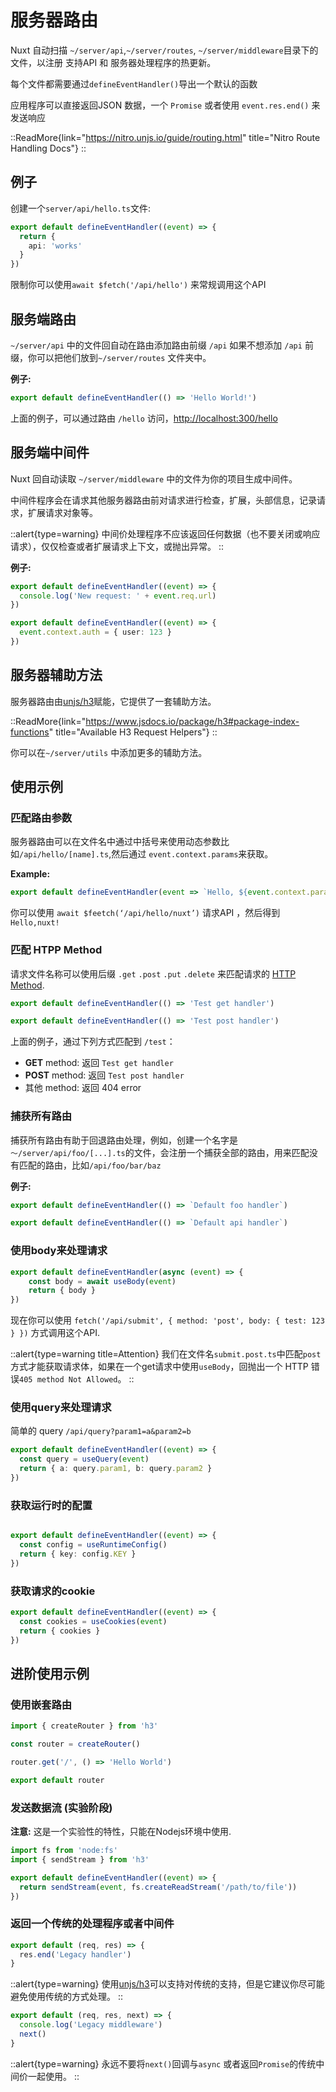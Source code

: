 # 服务器路由

Nuxt 自动扫描 `~/server/api`,`~/server/routes`, `~/server/middleware`目录下的文件，以注册 支持API 和 服务器处理程序的热更新。

每个文件都需要通过`defineEventHandler()`导出一个默认的函数

应用程序可以直接返回JSON 数据，一个 `Promise` 或者使用 `event.res.end()` 来发送响应


::ReadMore{link="https://nitro.unjs.io/guide/routing.html" title="Nitro Route Handling Docs"}
::

## 例子

创建一个`server/api/hello.ts`文件:

```ts [/server/api/hello.ts]
export default defineEventHandler((event) => {
  return {
    api: 'works'
  }
})
```

限制你可以使用`await $fetch('/api/hello')` 来常规调用这个API

## 服务端路由

`~/server/api` 中的文件回自动在路由添加路由前缀 `/api`
如果不想添加 `/api` 前缀，你可以把他们放到`~/server/routes` 文件夹中。

**例子:**

```ts [/server/routes/hello.ts]
export default defineEventHandler(() => 'Hello World!')
```
上面的例子，可以通过路由 `/hello` 访问，<http://localhost:300/hello>

## 服务端中间件

Nuxt 回自动读取 `~/server/middleware` 中的文件为你的项目生成中间件。


中间件程序会在请求其他服务器路由前对请求进行检查，扩展，头部信息，记录请求，扩展请求对象等。


::alert{type=warning}
中间价处理程序不应该返回任何数据（也不要关闭或响应请求），仅仅检查或者扩展请求上下文，或抛出异常。
::

**例子:**

```ts [/server/middleware/log.ts]
export default defineEventHandler((event) => {
  console.log('New request: ' + event.req.url)
})
```

```ts [/server/middleware/auth.ts]
export default defineEventHandler((event) => {
  event.context.auth = { user: 123 }
})
```

## 服务器辅助方法

服务器路由由[unjs/h3](https://github.com/unjs/h3)赋能，它提供了一套辅助方法。


::ReadMore{link="https://www.jsdocs.io/package/h3#package-index-functions" title="Available H3 Request Helpers"}
::

你可以在`~/server/utils` 中添加更多的辅助方法。

## 使用示例

### 匹配路由参数

服务器路由可以在文件名中通过中括号来使用动态参数比如`/api/hello/[name].ts`,然后通过 `event.context.params`来获取。


**Example:**

```ts [/server/api/hello/[name].ts]
export default defineEventHandler(event => `Hello, ${event.context.params.name}!`)
```
你可以使用 `await $feetch(‘/api/hello/nuxt’)` 请求API ，然后得到 `Hello,nuxt!`

### 匹配 HTPP Method

请求文件名称可以使用后缀 `.get` `.post` `.put` `.delete` 来匹配请求的 [HTTP Method](https://developer.mozilla.org/en-US/docs/Web/HTTP/Methods).


```ts [/server/api/test.get.ts]
export default defineEventHandler(() => 'Test get handler')
```

```ts [/server/api/test.post.ts]
export default defineEventHandler(() => 'Test post handler')
```
上面的例子，通过下列方式匹配到 `/test`：

- **GET** method: 返回 `Test get handler`
- **POST** method: 返回 `Test post handler`
- 其他 method: 返回 404 error

### 捕获所有路由

捕获所有路由有助于回退路由处理，例如，创建一个名字是 `～/server/api/foo/[...].ts`的文件，会注册一个捕获全部的路由，用来匹配没有匹配的路由，比如`/api/foo/bar/baz`


**例子:**

```ts [/server/api/foo/[...].ts]
export default defineEventHandler(() => `Default foo handler`)
```

```ts [/server/api/[...].ts]
export default defineEventHandler(() => `Default api handler`)
```

### 使用body来处理请求 

```ts [/server/api/submit.post.ts]
export default defineEventHandler(async (event) => {
    const body = await useBody(event)
    return { body }
})
```

现在你可以使用 `fetch('/api/submit', { method: 'post', body: { test: 123 } })` 方式调用这个API.

::alert{type=warning title=Attention}
我们在文件名`submit.post.ts`中匹配`post`方式才能获取请求体，如果在一个get请求中使用`useBody`，回抛出一个 HTTP 错误`405 method Not Allowed`。
::

### 使用query来处理请求

简单的 query `/api/query?param1=a&param2=b`

```ts [/server/api/query.get.ts]
export default defineEventHandler((event) => {
  const query = useQuery(event)
  return { a: query.param1, b: query.param2 }
})
```

### 获取运行时的配置

```ts [/server/api/foo.ts]

export default defineEventHandler((event) => {
  const config = useRuntimeConfig()
  return { key: config.KEY }
})
```

### 获取请求的cookie

```ts
export default defineEventHandler((event) => {
  const cookies = useCookies(event)
  return { cookies }
})
```

## 进阶使用示例

### 使用嵌套路由

```ts [/server/api/hello.ts]
import { createRouter } from 'h3'

const router = createRouter()

router.get('/', () => 'Hello World')

export default router
```

### 发送数据流 (实验阶段)

**注意:** 这是一个实验性的特性，只能在Nodejs环境中使用.

```ts [/server/api/foo.get.ts]
import fs from 'node:fs'
import { sendStream } from 'h3'

export default defineEventHandler((event) => {
  return sendStream(event, fs.createReadStream('/path/to/file'))
})
```

### 返回一个传统的处理程序或者中间件

```ts [/server/api/legacy.ts]
export default (req, res) => {
  res.end('Legacy handler')
}
```

::alert{type=warning}
使用[unjs/h3](https://github.com/unjs/h3)可以支持对传统的支持，但是它建议你尽可能避免使用传统的方式处理。
::

```ts [/server/middleware/legacy.ts]
export default (req, res, next) => {
  console.log('Legacy middleware')
  next()
}
```

::alert{type=warning}
永远不要将`next()`回调与`async` 或者返回`Promise`的传统中间价一起使用。
::

